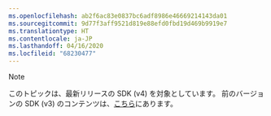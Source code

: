 ```yaml
---
ms.openlocfilehash: ab2f6ac83e0837bc6adf8986e46669214143da01
ms.sourcegitcommit: 9d77f3aff9521d819e88efd0fbd19d469b9919e7
ms.translationtype: HT
ms.contentlocale: ja-JP
ms.lasthandoff: 04/16/2020
ms.locfileid: "68230477"
---
```

> [!NOTE] 
> このトピックは、最新リリースの SDK (v4) を対象としています。 前のバージョンの SDK (v3) のコンテンツは、[こちら](https://docs.microsoft.com/azure/bot-service/?view=azure-bot-service-3.0)にあります。
